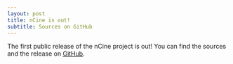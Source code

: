 ```yaml
---
layout: post
title: nCine is out!
subtitle: Sources on GitHub
---
```


The first public release of the nCine project is out!
You can find the sources and the release on [GitHub](http://github.com/ncine/ncine).
